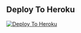 ## Deploy To Heroku

[![Deploy To Heroku](https://www.herokucdn.com/deploy/button.svg)](https://heroku.com/deploy?template=https://github.com/Sursa2929/raftertxtuploder/tree/main)

